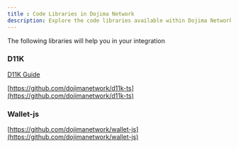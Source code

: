 ```yaml
---
title : Code Libraries in Dojima Network
description: Explore the code libraries available within Dojima Network for efficient development and integration.
---
```

The following libraries will help you in your integration

### D11K
[D11K Guide](../d11kguide/client.md)

[https://github.com/dojimanetwork/d11k-ts](https://github.com/dojimanetwork/d11k-ts)

### Wallet-js

[https://github.com/dojimanetwork/wallet-js](https://github.com/dojimanetwork/wallet-js)